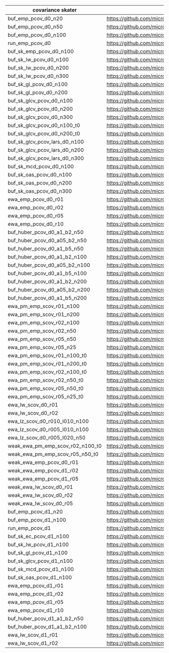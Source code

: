 | covariance skater | location |
|-----|-----|
| buf_emp_pcov_d0_n20 | https://github.com/microprediction/precise/blob/main/precise/skaters/covariance/bufemp.py |
| buf_emp_pcov_d0_n50 | https://github.com/microprediction/precise/blob/main/precise/skaters/covariance/bufemp.py |
| buf_emp_pcov_d0_n100 | https://github.com/microprediction/precise/blob/main/precise/skaters/covariance/bufemp.py |
| run_emp_pcov_d0 | https://github.com/microprediction/precise/blob/main/precise/skaters/covariance/runemp.py |
| buf_sk_emp_pcov_d0_n100 | https://github.com/microprediction/precise/blob/main/precise/skaters/covariance/bufsk.py |
| buf_sk_lw_pcov_d0_n100 | https://github.com/microprediction/precise/blob/main/precise/skaters/covariance/bufsk.py |
| buf_sk_lw_pcov_d0_n200 | https://github.com/microprediction/precise/blob/main/precise/skaters/covariance/bufsk.py |
| buf_sk_lw_pcov_d0_n300 | https://github.com/microprediction/precise/blob/main/precise/skaters/covariance/bufsk.py |
| buf_sk_gl_pcov_d0_n100 | https://github.com/microprediction/precise/blob/main/precise/skaters/covariance/bufsk.py |
| buf_sk_gl_pcov_d0_n200 | https://github.com/microprediction/precise/blob/main/precise/skaters/covariance/bufsk.py |
| buf_sk_glcv_pcov_d0_n100 | https://github.com/microprediction/precise/blob/main/precise/skaters/covariance/bufsk.py |
| buf_sk_glcv_pcov_d0_n200 | https://github.com/microprediction/precise/blob/main/precise/skaters/covariance/bufsk.py |
| buf_sk_glcv_pcov_d0_n300 | https://github.com/microprediction/precise/blob/main/precise/skaters/covariance/bufsk.py |
| buf_sk_glcv_pcov_d0_n100_t0 | https://github.com/microprediction/precise/blob/main/precise/skaters/covariance/bufsk.py |
| buf_sk_glcv_pcov_d0_n200_t0 | https://github.com/microprediction/precise/blob/main/precise/skaters/covariance/bufsk.py |
| buf_sk_glcv_pcov_lars_d0_n100 | https://github.com/microprediction/precise/blob/main/precise/skaters/covariance/bufsk.py |
| buf_sk_glcv_pcov_lars_d0_n200 | https://github.com/microprediction/precise/blob/main/precise/skaters/covariance/bufsk.py |
| buf_sk_glcv_pcov_lars_d0_n300 | https://github.com/microprediction/precise/blob/main/precise/skaters/covariance/bufsk.py |
| buf_sk_mcd_pcov_d0_n100 | https://github.com/microprediction/precise/blob/main/precise/skaters/covariance/bufsk.py |
| buf_sk_oas_pcov_d0_n100 | https://github.com/microprediction/precise/blob/main/precise/skaters/covariance/bufsk.py |
| buf_sk_oas_pcov_d0_n200 | https://github.com/microprediction/precise/blob/main/precise/skaters/covariance/bufsk.py |
| buf_sk_oas_pcov_d0_n300 | https://github.com/microprediction/precise/blob/main/precise/skaters/covariance/bufsk.py |
| ewa_emp_pcov_d0_r01 | https://github.com/microprediction/precise/blob/main/precise/skaters/covariance/ewaemp.py |
| ewa_emp_pcov_d0_r02 | https://github.com/microprediction/precise/blob/main/precise/skaters/covariance/ewaemp.py |
| ewa_emp_pcov_d0_r05 | https://github.com/microprediction/precise/blob/main/precise/skaters/covariance/ewaemp.py |
| ewa_emp_pcov_d0_r10 | https://github.com/microprediction/precise/blob/main/precise/skaters/covariance/ewaemp.py |
| buf_huber_pcov_d0_a1_b2_n50 | https://github.com/microprediction/precise/blob/main/precise/skaters/covariance/bufhuber.py |
| buf_huber_pcov_d0_a05_b2_n50 | https://github.com/microprediction/precise/blob/main/precise/skaters/covariance/bufhuber.py |
| buf_huber_pcov_d0_a1_b5_n50 | https://github.com/microprediction/precise/blob/main/precise/skaters/covariance/bufhuber.py |
| buf_huber_pcov_d0_a1_b2_n100 | https://github.com/microprediction/precise/blob/main/precise/skaters/covariance/bufhuber.py |
| buf_huber_pcov_d0_a05_b2_n100 | https://github.com/microprediction/precise/blob/main/precise/skaters/covariance/bufhuber.py |
| buf_huber_pcov_d0_a1_b5_n100 | https://github.com/microprediction/precise/blob/main/precise/skaters/covariance/bufhuber.py |
| buf_huber_pcov_d0_a1_b2_n200 | https://github.com/microprediction/precise/blob/main/precise/skaters/covariance/bufhuber.py |
| buf_huber_pcov_d0_a05_b2_n200 | https://github.com/microprediction/precise/blob/main/precise/skaters/covariance/bufhuber.py |
| buf_huber_pcov_d0_a1_b5_n200 | https://github.com/microprediction/precise/blob/main/precise/skaters/covariance/bufhuber.py |
| ewa_pm_emp_scov_r01_n100 | https://github.com/microprediction/precise/blob/main/precise/skaters/covariance/ewapm.py |
| ewa_pm_emp_scov_r01_n200 | https://github.com/microprediction/precise/blob/main/precise/skaters/covariance/ewapm.py |
| ewa_pm_emp_scov_r02_n100 | https://github.com/microprediction/precise/blob/main/precise/skaters/covariance/ewapm.py |
| ewa_pm_emp_scov_r02_n50 | https://github.com/microprediction/precise/blob/main/precise/skaters/covariance/ewapm.py |
| ewa_pm_emp_scov_r05_n50 | https://github.com/microprediction/precise/blob/main/precise/skaters/covariance/ewapm.py |
| ewa_pm_emp_scov_r05_n25 | https://github.com/microprediction/precise/blob/main/precise/skaters/covariance/ewapm.py |
| ewa_pm_emp_scov_r01_n100_t0 | https://github.com/microprediction/precise/blob/main/precise/skaters/covariance/ewapm.py |
| ewa_pm_emp_scov_r01_n200_t0 | https://github.com/microprediction/precise/blob/main/precise/skaters/covariance/ewapm.py |
| ewa_pm_emp_scov_r02_n100_t0 | https://github.com/microprediction/precise/blob/main/precise/skaters/covariance/ewapm.py |
| ewa_pm_emp_scov_r02_n50_t0 | https://github.com/microprediction/precise/blob/main/precise/skaters/covariance/ewapm.py |
| ewa_pm_emp_scov_r05_n50_t0 | https://github.com/microprediction/precise/blob/main/precise/skaters/covariance/ewapm.py |
| ewa_pm_emp_scov_r05_n25_t0 | https://github.com/microprediction/precise/blob/main/precise/skaters/covariance/ewapm.py |
| ewa_lw_scov_d0_r01 | https://github.com/microprediction/precise/blob/main/precise/skaters/covariance/ewalw.py |
| ewa_lw_scov_d0_r02 | https://github.com/microprediction/precise/blob/main/precise/skaters/covariance/ewalw.py |
| ewa_lz_scov_d0_r010_l010_n100 | https://github.com/microprediction/precise/blob/main/precise/skaters/covariance/ewalz.py |
| ewa_lz_scov_d0_r005_l010_n100 | https://github.com/microprediction/precise/blob/main/precise/skaters/covariance/ewalz.py |
| ewa_lz_scov_d0_r005_l020_n50 | https://github.com/microprediction/precise/blob/main/precise/skaters/covariance/ewalz.py |
| weak_ewa_pm_emp_scov_r02_n100_t0 | https://github.com/microprediction/precise/blob/main/precise/skaters/covariance/weakewa.py |
| weak_ewa_pm_emp_scov_r05_n50_t0 | https://github.com/microprediction/precise/blob/main/precise/skaters/covariance/weakewa.py |
| weak_ewa_emp_pcov_d0_r01 | https://github.com/microprediction/precise/blob/main/precise/skaters/covariance/weakewa.py |
| weak_ewa_emp_pcov_d1_r02 | https://github.com/microprediction/precise/blob/main/precise/skaters/covariance/weakewa.py |
| weak_ewa_emp_pcov_d1_r05 | https://github.com/microprediction/precise/blob/main/precise/skaters/covariance/weakewa.py |
| weak_ewa_lw_scov_d0_r01 | https://github.com/microprediction/precise/blob/main/precise/skaters/covariance/weakewa.py |
| weak_ewa_lw_scov_d0_r02 | https://github.com/microprediction/precise/blob/main/precise/skaters/covariance/weakewa.py |
| weak_ewa_lw_scov_d0_r05 | https://github.com/microprediction/precise/blob/main/precise/skaters/covariance/weakewa.py |
| buf_emp_pcov_d1_n20 | https://github.com/microprediction/precise/blob/main/precise/skaters/covariance/bufemp.py |
| buf_emp_pcov_d1_n100 | https://github.com/microprediction/precise/blob/main/precise/skaters/covariance/bufemp.py |
| run_emp_pcov_d1 | https://github.com/microprediction/precise/blob/main/precise/skaters/covariance/runemp.py |
| buf_sk_ec_pcov_d1_n100 | https://github.com/microprediction/precise/blob/main/precise/skaters/covariance/bufsk.py |
| buf_sk_lw_pcov_d1_n100 | https://github.com/microprediction/precise/blob/main/precise/skaters/covariance/bufsk.py |
| buf_sk_gl_pcov_d1_n100 | https://github.com/microprediction/precise/blob/main/precise/skaters/covariance/bufsk.py |
| buf_sk_glcv_pcov_d1_n100 | https://github.com/microprediction/precise/blob/main/precise/skaters/covariance/bufsk.py |
| buf_sk_mcd_pcov_d1_n100 | https://github.com/microprediction/precise/blob/main/precise/skaters/covariance/bufsk.py |
| buf_sk_oas_pcov_d1_n100 | https://github.com/microprediction/precise/blob/main/precise/skaters/covariance/bufsk.py |
| ewa_emp_pcov_d1_r01 | https://github.com/microprediction/precise/blob/main/precise/skaters/covariance/ewaemp.py |
| ewa_emp_pcov_d1_r02 | https://github.com/microprediction/precise/blob/main/precise/skaters/covariance/ewaemp.py |
| ewa_emp_pcov_d1_r05 | https://github.com/microprediction/precise/blob/main/precise/skaters/covariance/ewaemp.py |
| ewa_emp_pcov_d1_r10 | https://github.com/microprediction/precise/blob/main/precise/skaters/covariance/ewaemp.py |
| buf_huber_pcov_d1_a1_b2_n50 | https://github.com/microprediction/precise/blob/main/precise/skaters/covariance/bufhuber.py |
| buf_huber_pcov_d1_a1_b2_n100 | https://github.com/microprediction/precise/blob/main/precise/skaters/covariance/bufhuber.py |
| ewa_lw_scov_d1_r01 | https://github.com/microprediction/precise/blob/main/precise/skaters/covariance/ewalw.py |
| ewa_lw_scov_d1_r02 | https://github.com/microprediction/precise/blob/main/precise/skaters/covariance/ewalw.py |
